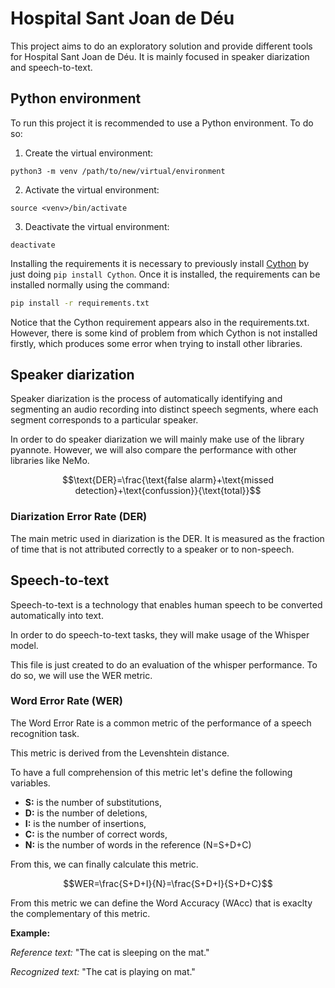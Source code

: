 # Hospital Sant Joan de Déu

This project aims to do an exploratory solution and provide different tools for Hospital Sant Joan de Déu. It is mainly focused in speaker diarization and speech-to-text.

## Python environment 

To run this project it is recommended to use a Python environment. To do so:

1. Create the virtual environment:

```
python3 -m venv /path/to/new/virtual/environment
```

2. Activate the virtual environment:
```
source <venv>/bin/activate
```

3. Deactivate the virtual environment:
```
deactivate
```

Installing the requirements it is necessary to previously install [Cython](https://pypi.org/project/Cython/) by just doing ```pip install Cython```. Once it is installed, the requirements can be installed normally using the command:

```bash
pip install -r requirements.txt
```
Notice that the Cython requirement appears also in the requirements.txt. However, there is some kind of problem from which Cython is not installed firstly, which produces some error when trying to install other libraries.

## Speaker diarization

Speaker diarization is the process of automatically identifying and segmenting an audio recording into distinct speech segments, where each segment corresponds to a particular speaker.

In order to do speaker diarization we will mainly make use of the library pyannote. However, we will also compare the performance with other libraries like NeMo.

$$\text{DER}=\frac{\text{false alarm}+\text{missed detection}+\text{confussion}}{\text{total}}$$

### Diarization Error Rate (DER)

The main metric used in diarization is the DER. It is measured as the fraction of time that is not attributed correctly to a speaker or to non-speech.

## Speech-to-text

Speech-to-text is a technology that enables human speech to be converted automatically into text.

In order to do speech-to-text tasks, they will make usage of the Whisper model.

This file is just created to do an evaluation of the whisper performance. To do so, we will use the WER metric. 

### Word Error Rate (WER)    
The Word Error Rate is a common metric of the performance of a speech recognition task. 

This metric is derived from the Levenshtein distance.

To have a full comprehension of this metric let's define the following variables.

* **S:** is the number of substitutions,
* **D:** is the number of deletions,
* **I:** is the number of insertions,
* **C:** is the number of correct words,
* **N:** is the number of words in the reference (N=S+D+C)

From this, we can finally calculate this metric.

$$WER=\frac{S+D+I}{N}=\frac{S+D+I}{S+D+C}$$

From this metric we can define the Word Accuracy (WAcc) that is exaclty the complementary of this metric. 

**Example:**

*Reference text:* "The cat is sleeping on the mat."

*Recognized text:* "The cat is playing on mat."

